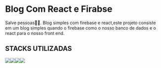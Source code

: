 # Blog Com React e Firabse
Salve pessoas🐱‍🏍.
Blog simples com firebase e react,este projeto consiste em um blog simples quando o firebase como o nosso banco de dados e o react para o nosso front end.

## STACKS UTILIZADAS



<img src="https://img.shields.io/badge/HTML5-E34F26?style=for-the-badge&logo=html5&logoColor=white"><img src="https://img.shields.io/badge/CSS3-1572B6?style=for-the-badge&logo=css3&logoColor=white"><img src="https://img.shields.io/badge/React-20232A?style=for-the-badge&logo=react&logoColor=61DAFB"><img src="https://img.shields.io/badge/firebase-ffca28?style=for-the-badge&logo=firebase&logoColor=black">

